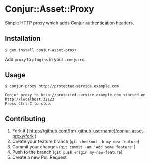 # Conjur::Asset::Proxy

Simple HTTP proxy which adds Conjur authentication headers.

## Installation

    $ gem install conjur-asset-proxy

Add `proxy` to `plugins` in your `.conjurrc`.

## Usage

    $ conjur proxy http://protected-service.example.com

    Conjur proxy to http://protected-service.example.com started on http://localhost:32123
    Press Ctrl-C to stop.

## Contributing

1. Fork it ( https://github.com/[my-github-username]/conjur-asset-proxy/fork )
2. Create your feature branch (`git checkout -b my-new-feature`)
3. Commit your changes (`git commit -am 'Add some feature'`)
4. Push to the branch (`git push origin my-new-feature`)
5. Create a new Pull Request
